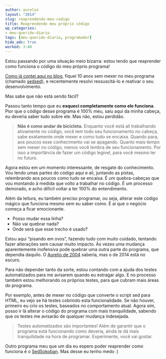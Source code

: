 ```yaml
---
author: aurelio
layout: "2014"
slug: reaprendendo-meu-codigo
title: Reaprendendo meu próprio código
wp_categories:
- meu-querido-diario
tags: [meu-querido-diario, programador]
hide_ads: true
worked: 3:40
---
```


Estou passando por uma situação meio bizarra: estou tendo que reaprender como funciona o código do meu próprio programa!

[Como já contei aqui no blog](http://aurelio.net/blog/2014/04/29/ressuscitei-o-sedsed/), fiquei 10 anos sem mexer no meu programa (chamado [sedsed](https://github.com/aureliojargas/sedsed)), e recentemente resolvi ressuscitá-lo e reativar o seu desenvolvimento.

Mas sabe que não está sendo fácil?

Passou tanto tempo que eu **esqueci completamente como ele funciona**. Pior que o código desse programa é 100% meu, saiu aqui da minha cabeça, eu deveria saber tudo sobre ele. Mas não, estou perdidão.

> **Não é como andar de bicicleta.** Enquanto você está ali trabalhando ativamente no código, você tem todo seu funcionamento no cabeça, sabe exatamente onde mexer e como tudo se encaixa. Quando para, aos poucos esse conhecimento vai se apagando. Quanto mais tempo sem mexer no código, menos você lembra de seu funcionamento. Por isso a importância de fazer um código legível, para você mesmo ler no futuro.

Agora estou em um momento interessante, de resgate do conhecimento. Vou lendo umas partes do código aqui e ali, juntando as pistas, relembrando aos poucos como tudo se encaixa. É um quebra-cabeças que vou montando à medida que volto a trabalhar no código. É um processo demorado, e acho difícil voltar a ter 100% do entendimento.

Além da leitura, eu também preciso programar, ou seja, alterar este código mágico que funciona mesmo sem eu saber como. É aí que o negócio começa a ficar emocionante.

- Posso mudar essa linha?
- Não vai quebrar nada?
- Onde será que esse trecho é usado?

Estou aqui “pisando em ovos”, fazendo tudo com muito cuidado, tentando fazer alterações sem causar muito impacto. Às vezes uma mudança aparentemente inofensiva pode quebrar uma outra parte do programa, que dependia daquilo. O [Aurelio de 2004](http://aurelio.net/blog/2014/05/01/capsula-do-tempo/) saberia, mas o de 2014 está no escuro.

Para não depender tanto da sorte, estou contando com a ajuda dos testes automatizados para me avisarem quando eu estragar algo. E no processo também estou melhorando os próprios testes, para que cubram mais áreas do programa.

Por exemplo, antes de mexer no código que converte o script sed para HTML, eu vejo se há testes cobrindo esta funcionalidade. Se não houver, primeiro eu crio os testes, baseados no comportamento atual. Agora sim, posso ir lá alterar o código do programa com mais tranquilidade, sabendo que os testes me avisarão de qualquer mudança indesejada.

> Testes automatizados são importantes! Além de garantir que o programa está funcionando como deveria, ainda te dá mais tranquilidade na hora de programar. Experimente, você vai gostar.

Outro programa meu que um dia eu espero poder reaprender como funciona é o [SedSokoban](http://aurelio.net/sed/sokoban/sokoban.sed.html). Mas desse eu tenho medo :)
